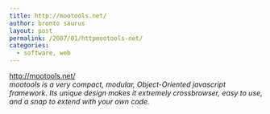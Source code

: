 ```yaml
---
title: http://mootools.net/
author: bronto saurus
layout: post
permalink: /2007/01/httpmootools-net/
categories:
  - software, web
---
```

<a href="http://mootools.net/" target="_blank" >http://mootools.net/</a>  
*mootools is a very compact, modular, Object-Oriented javascript framework. Its unique design makes it extremely crossbrowser, easy to use, and a snap to extend with your own code.*